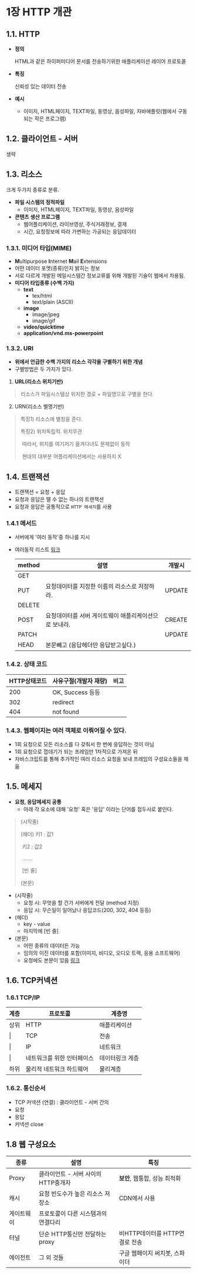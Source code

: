 # 1장 HTTP 개관

## 1.1. HTTP

- **정의**

  HTML과 같은 하이퍼미디어 문서를 전송하기위한 애플리케이션 레이어 프로토콜

- **특징**

  신뢰성 있는 데이터 전송

- **예시**

  - 이미지, HTML페이지, TEXT파일, 동영상, 음성파일, 자바애플릿(웹에서 구동되는 작은 프로그램)

## 1.2. 클라이언트 - 서버

생략

## 1.3. 리소스

크게 두가지 종류로 분류.

- **파일 시스템의 정적파일**
  - 이미지, HTML페이지, TEXT파일, 동영상, 음성파일
- **콘텐츠 생산 프로그램**
  - 웹어플리케이션, 라이브영상, 주식거래정보, 결제
  - 시간, 요청정보에 따라 가변하는 가공되는 응답데이터

### 1.3.1. 미디어 타입(MIME)

- **M**ultipurpose **I**nternet **M**ail **E**xtensions
- 어떤 데이터 포멧(종류)인지 밝히는 정보
- 서로 다르게 개발된 메일시스템간 정보교류를 위해 개발된 기술이 웹에서 차용됨.
- **미디어 타입종류 (수백 가지)**
  - **text**
    - tex/html
    - text/plain (ASCII)
  - **image**
    - image/jpeg
    - image/gif
  - **video/quicktime**
  - **application/vnd.ms-powerpoint**

### 1.3.2. URI

- **위에서 언급한 수백 가지의 리소스 각각을 구별하기 위한 개념**
- 구별방법은 두 가지가 있다.

1. **URL(리소스 위치기반)**

> 리소스가 파일시스템상 위치한 경로 + 파일명으로 구별을 한다.

2. URN(리소스 별명기반)

> 특징1) 리소스에 별칭을 준다.
>
> 특징2) 위치독립적. 위치무관
>
> ​			따라서, 위치를 여기저기 옮겨다녀도 문제없이 동작
>
> ​			현대의 대부분 어플리케이션에서는 사용하지 X

## 1.4. 트랜잭션

- 트랜잭션 = 요청 + 응답
- 요청과 응답은 뗄 수 없는 하나의 트랜잭션
- 요청과 응답은 공통적으로 `HTTP 메세지`를 사용

### 1.4.1 메서드

- 서버에게 '여러 동작'중 하나를 지시

- 여러동작 리스트 <a href="https://javaplant.tistory.com/18">링크</a>
  
  | method | 설명                                                  | 개발시 |
  | ------ | ----------------------------------------------------- | ------ |
  | GET    |                                                       |        |
  | PUT    | 요청데이터를 지정한 이름의 리소스로 저장하라.         | UPDATE |
  | DELETE |                                                       |        |
  | POST   | 요청데이터를 서버 게이트웨이 애플리케이션으로 보내라. | CREATE |
  | PATCH  |                                                       | UPDATE |
  | HEAD   | 본문빼고 (응답헤더만 응답받고싶다.)                   |        |
  
   

### 1.4.2. 상태 코드

| HTTP상태코드 | 사유구절(개발자 재량) | 비고 |
| ------------ | --------------------- | ---- |
| 200          | OK, Success 등등      |      |
| 302          | redirect              |      |
| 404          | not found             |      |

### 1.4.3. 웹페이지는 여러 객체로 이뤄어질 수 있다.

- 1회 요청으로 모든 리소스를 다 갖춰서 한 번에 응답하는 것이 아님
- 1회 요청으로 껍데기가 되는 프레임만 1차적으로 가져온 뒤
- 자바스크립트를 통해 추가적인 여러 리소스 요청을 보내 프레임의 구성요소들을 채움



## 1.5. 메세지

- **요청, 응답메세지 공통**
  - 아래 각 요소에 대해 '요청' 혹은 '응답' 이라는 단어를 접두사로 붙인다.

> (시작줄) 
>
> (헤더) 키1 : 값1
>
> ​           키2 : 값2
>
> ​			.......
>
> ​           [빈 줄]
>
> (본문)

- (시작줄)
  - 요청 시: 무엇을 할 건가 서버에게 전달 (method 지정)
  - 응답 시: 무슨일이 일어났나 응답코드(200, 302, 404 등등)
- (헤더)
  - key - value
  - 마지막에 [빈 줄]
- (본문)
  - 어떤 종류의 데이터든 가능
  - 임의의 이진 데이터를 포함(이미지, 비디오, 오디오 트랙, 응용 소프트웨어)
  - 요청에도 본문이 있음  <a href="https://developer.mozilla.org/ko/docs/Web/HTTP/Messages">링크</a>

## 1.6. TCP커넥션

### 1.6.1  TCP/IP

| 계층 | 프로토콜                   | 계층명          |
| ---- | -------------------------- | --------------- |
| 상위 | HTTP                       | 애플리케이션    |
| \|   | TCP                        | 전송            |
| \|   | IP                         | 네트워크        |
| \|   | 네트워크를 위한 인터페이스 | 데이터링크 게층 |
| 하위 | 물리적 네트워크 하드웨어   | 물리계층        |

### 1.6.2. 통신순서

- TCP 커넥션 (연결)  : 클라이언트 - 서버 간의
- 요청
- 응답
- 커넥션 close



## 1.8 웹 구성요소

| 종류       | 설명                                | 특징                           |
| ---------- | ----------------------------------- | ------------------------------ |
| Proxy      | 클라이언트 - 서버 사이의 HTTP중개자 | **보안**, 웹통합, 성능 최적화  |
| 캐시       | 요청 빈도수가 높은 리소스 저장소    | CDN에서 사용                   |
| 게이트웨이 | 프로토콜이 다른 시스템과의 연결다리 |                                |
| 터널       | 단순 HTTP통신만 전달하는 proxy      | 비HTTP데이터를 HTTP연결로 전송 |
| 에이전트   | 그 외 것들                          | 구글 웹페이지 써치봇, 스파이더 |













